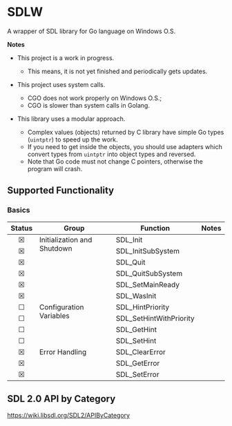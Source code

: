 # SDLW

A wrapper of SDL library for Go language on Windows O.S. 

**Notes**

* This project is a work in progress.  
  * This means, it is not yet finished and periodically gets updates.


* This project uses system calls.
  * CGO does not work properly on Windows O.S.;
  * CGO is slower than system calls in Golang.


* This library uses a modular approach.  
  * Complex values (objects) returned by C library have simple Go types (`uintptr`) 
  to speed up the work. 
  * If you need to get inside the objects, you should use 
  adapters which convert types from `uintptr` into object types and reversed.
  * Note that Go code must not change C pointers, otherwise the program will 
crash.

## Supported Functionality
<!-- &#9746; = checked checkbox -->
<!-- &#9744;; = un-checked checkbox -->

### Basics
<table>
    <thead>
        <tr>
            <th>Status</th>
            <th>Group</th>
            <th>Function</th>
            <th>Notes</th>
        </tr>
    </thead>
    <tbody>
<!-- -->
        <tr>
            <td align="center">&#9746;</td>
            <td rowspan=6 valign="top">Initialization and Shutdown</td><td>SDL_Init</td>
            <td></td>
        </tr>
        <tr>
            <td align="center">&#9746;</td>
            <td>SDL_InitSubSystem</td>
            <td></td>
        </tr>
        <tr>
            <td align="center">&#9746;</td>
            <td>SDL_Quit</td>
            <td></td>
        </tr>
        <tr>
            <td align="center">&#9746;</td>
            <td>SDL_QuitSubSystem</td>
            <td></td>
        </tr>
        <tr>
            <td align="center">&#9746;</td>
            <td>SDL_SetMainReady</td>
            <td></td>
        </tr>
        <tr>
            <td align="center">&#9746;</td>
            <td>SDL_WasInit</td>
            <td></td>
        </tr>
<!-- -->
        <tr>
            <td align="center">&#9744;</td>
            <td rowspan=4 valign="top">Configuration Variables</td><td>SDL_HintPriority</td>
            <td></td>
        </tr>
        <tr>
            <td align="center">&#9744;</td>
            <td>SDL_SetHintWithPriority</td>
            <td></td>
        </tr>
        <tr>
            <td align="center">&#9744;</td>
            <td>SDL_GetHint</td>
            <td></td>
        </tr>
        <tr>
            <td align="center">&#9744;</td>
            <td>SDL_SetHint</td>
            <td></td>
        </tr>
<!-- -->
        <tr>
            <td align="center">&#9746;</td>
            <td rowspan=3 valign="top">Error Handling</td><td>SDL_ClearError</td>
            <td></td>
        </tr>
        <tr>
            <td align="center">&#9746;</td>
            <td>SDL_GetError</td>
            <td></td>
        </tr>
        <tr>
            <td align="center">&#9746;</td>
            <td>SDL_SetError</td>
            <td></td>
        </tr>
<!-- -->
    </tbody>
</table>

## SDL 2.0 API by Category
https://wiki.libsdl.org/SDL2/APIByCategory
